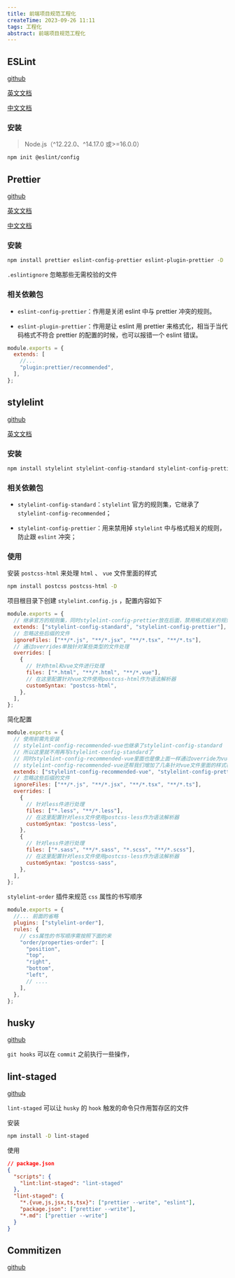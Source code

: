 ```yaml
---
title: 前端项目规范工程化
createTime: 2023-09-26 11:11
tags: 工程化
abstract: 前端项目规范工程化
---
```


## ESLint

[github](https://github.com/eslint/eslint)

[英文文档](https://eslint.org/)

[中文文档](https://zh-hans.eslint.org/)

### 安装

> Node.js（^12.22.0、^14.17.0 或>=16.0.0）

```sh
npm init @eslint/config
```

## Prettier

[github](https://github.com/prettier/prettier)

[英文文档](https://prettier.io/)

[中文文档](https://www.prettier.cn/)

### 安装

```sh
npm install prettier eslint-config-prettier eslint-plugin-prettier -D
```

`.eslintignore` 忽略那些无需校验的文件

### 相关依赖包

- `eslint-config-prettier`：作用是关闭 eslint 中与 prettier 冲突的规则。

- `eslint-plugin-prettier`：作用是让 eslint 用 prettier 来格式化，相当于当代码格式不符合 prettier 的配置的时候，也可以报错一个 eslint 错误。

```js
module.exports = {
  extends: [
    //...
    "plugin:prettier/recommended",
  ],
};
```

## stylelint

[github](https://github.com/stylelint/stylelint)

[英文文档](https://stylelint.io/)

### 安装

```sh
npm install stylelint stylelint-config-standard stylelint-config-prettier -D
```

### 相关依赖包

- `stylelint-config-standard`：`stylelint` 官方的规则集，它继承了 `stylelint-config-recommended`；

- `stylelint-config-prettier`：用来禁用掉 `stylelint` 中与格式相关的规则， 防止跟 `eslint` 冲突；

### 使用

安装 `postcss-html` 来处理 `html` 、 `vue` 文件里面的样式

```sh
npm install postcss postcss-html -D
```

项目根目录下创建 `stylelint.config.js` ，配置内容如下

```js
module.exports = {
  // 继承官方的规则集，同时stylelint-config-prettier放在后面，禁用格式相关的规则，覆盖掉前面的
  extends: ["stylelint-config-standard", "stylelint-config-prettier"],
  // 忽略这些后缀的文件
  ignoreFiles: ["**/*.js", "**/*.jsx", "**/*.tsx", "**/*.ts"],
  // 通过overrides单独针对某些类型的文件处理
  overrides: [
    {
      // 针对html和vue文件进行处理
      files: ["*.html", "**/*.html", "**/*.vue"],
      // 在这里配置针对vue文件使用postcss-html作为语法解析器
      customSyntax: "postcss-html",
    },
  ],
};
```

简化配置

```js
module.exports = {
  // 使用前需先安装
  // stylelint-config-recommended-vue也继承了stylelint-config-standard
  // 所以这里就不用再写stylelint-config-standard了
  // 同时stylelint-config-recommended-vue里面也是像上面一样通过override为vue文件指定了解释器
  // stylelint-config-recommended-vue还帮我们增加了几条针对vue文件里面的样式校验规则
  extends: ["stylelint-config-recommended-vue", "stylelint-config-prettier"],
  // 忽略这些后缀的文件
  ignoreFiles: ["**/*.js", "**/*.jsx", "**/*.tsx", "**/*.ts"],
  overrides: [
    {
      // 针对less件进行处理
      files: ["*.less", "**/*.less"],
      // 在这里配置针对less文件使用postcss-less作为语法解析器
      customSyntax: "postcss-less",
    },
    {
      // 针对less件进行处理
      files: ["*.sass", "**/*.sass", "*.scss", "**/*.scss"],
      // 在这里配置针对less文件使用postcss-less作为语法解析器
      customSyntax: "postcss-sass",
    },
  ],
};
```

`stylelint-order` 插件来规范 `css` 属性的书写顺序

```js
module.exports = {
  //... 前面的省略
  plugins: ["stylelint-order"],
  rules: {
    // css属性的书写顺序需按照下面的来
    "order/properties-order": [
      "position",
      "top",
      "right",
      "bottom",
      "left",
      // ....
    ],
  },
};
```

## husky

[github](https://github.com/typicode/husky)

`git hooks` 可以在 `commit` 之前执行一些操作，

## lint-staged

[github](https://github.com/okonet/lint-staged)

`lint-staged` 可以让 `husky` 的 `hook` 触发的命令只作用暂存区的文件

安装

```sh
npm install -D lint-staged
```

使用

```json
// package.json
{
  "scripts": {
    "lint:lint-staged": "lint-staged"
  },
  "lint-staged": {
    "*.{vue,js,jsx,ts,tsx}": ["prettier --write", "eslint"],
    "package.json": ["prettier --write"],
    "*.md": ["prettier --write"]
  }
}
```

## Commitizen

[github](https://github.com/commitizen-tools/commitizen)
